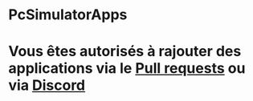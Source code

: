 # PcSimulatorApps
# Vous êtes autorisés à rajouter des applications via le [Pull requests](https://github.com/pazzazzo/PcSimulatorApps/pulls) ou via [Discord](https://discord.gg/gx3rCsF)

